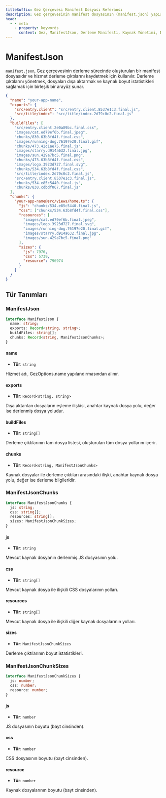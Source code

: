 ```yaml
---
titleSuffix: Gez Çerçevesi Manifest Dosyası Referansı
description: Gez çerçevesinin manifest dosyasının (manifest.json) yapısını detaylı olarak açıklar, derleme çıktılarını yönetme, dosya eşleme ve kaynak istatistikleri gibi özellikleri kapsar, geliştiricilerin derleme sistemini anlamasına ve kullanmasına yardımcı olur.
head:
  - - meta
    - property: keywords
      content: Gez, ManifestJson, Derleme Manifesti, Kaynak Yönetimi, Derleme Çıktıları, Dosya Eşleme, API
---
```


# ManifestJson

`manifest.json`, Gez çerçevesinin derleme sürecinde oluşturulan bir manifest dosyasıdır ve hizmet derleme çıktılarını kaydetmek için kullanılır. Derleme çıktılarını yönetmek, dosyaları dışa aktarmak ve kaynak boyut istatistikleri sağlamak için birleşik bir arayüz sunar.

```json title="dist/client/manifest.json"
{
  "name": "your-app-name",
  "exports": {
    "src/entry.client": "src/entry.client.8537e1c3.final.js",
    "src/title/index": "src/title/index.2d79c0c2.final.js"
  },
  "buildFiles": [
    "src/entry.client.2e0a89bc.final.css",
    "images/cat.ed79ef6b.final.jpeg",
    "chunks/830.63b8fd4f.final.css",
    "images/running-dog.76197e20.final.gif",
    "chunks/473.42c1ae75.final.js",
    "images/starry.d914a632.final.jpg",
    "images/sun.429a7bc5.final.png",
    "chunks/473.63b8fd4f.final.css",
    "images/logo.3923d727.final.svg",
    "chunks/534.63b8fd4f.final.css",
    "src/title/index.2d79c0c2.final.js",
    "src/entry.client.8537e1c3.final.js",
    "chunks/534.e85c5440.final.js",
    "chunks/830.cdbdf067.final.js"
  ],
  "chunks": {
    "your-app-name@src/views/home.ts": {
      "js": "chunks/534.e85c5440.final.js",
      "css": ["chunks/534.63b8fd4f.final.css"],
      "resources": [
        "images/cat.ed79ef6b.final.jpeg",
        "images/logo.3923d727.final.svg",
        "images/running-dog.76197e20.final.gif",
        "images/starry.d914a632.final.jpg",
        "images/sun.429a7bc5.final.png"
      ],
      "sizes": {
        "js": 7976,
        "css": 5739,
        "resource": 796974
      }
    }
  }
}
```

## Tür Tanımları
### ManifestJson

```ts
interface ManifestJson {
  name: string;
  exports: Record<string, string>;
  buildFiles: string[];
  chunks: Record<string, ManifestJsonChunks>;
}
```

#### name

- **Tür**: `string`

Hizmet adı, GezOptions.name yapılandırmasından alınır.

#### exports

- **Tür**: `Record<string, string>`

Dışa aktarılan dosyaların eşleme ilişkisi, anahtar kaynak dosya yolu, değer ise derlenmiş dosya yoludur.

#### buildFiles

- **Tür**: `string[]`

Derleme çıktılarının tam dosya listesi, oluşturulan tüm dosya yollarını içerir.

#### chunks

- **Tür**: `Record<string, ManifestJsonChunks>`

Kaynak dosyalar ile derleme çıktıları arasındaki ilişki, anahtar kaynak dosya yolu, değer ise derleme bilgileridir.

### ManifestJsonChunks

```ts
interface ManifestJsonChunks {
  js: string;
  css: string[];
  resources: string[];
  sizes: ManifestJsonChunkSizes;
}
```

#### js

- **Tür**: `string`

Mevcut kaynak dosyanın derlenmiş JS dosyasının yolu.

#### css

- **Tür**: `string[]`

Mevcut kaynak dosya ile ilişkili CSS dosyalarının yolları.

#### resources

- **Tür**: `string[]`

Mevcut kaynak dosya ile ilişkili diğer kaynak dosyalarının yolları.

#### sizes

- **Tür**: `ManifestJsonChunkSizes`

Derleme çıktılarının boyut istatistikleri.

### ManifestJsonChunkSizes

```ts
interface ManifestJsonChunkSizes {
  js: number;
  css: number;
  resource: number;
}
```

#### js

- **Tür**: `number`

JS dosyasının boyutu (bayt cinsinden).

#### css

- **Tür**: `number`

CSS dosyasının boyutu (bayt cinsinden).

#### resource

- **Tür**: `number`

Kaynak dosyalarının boyutu (bayt cinsinden).